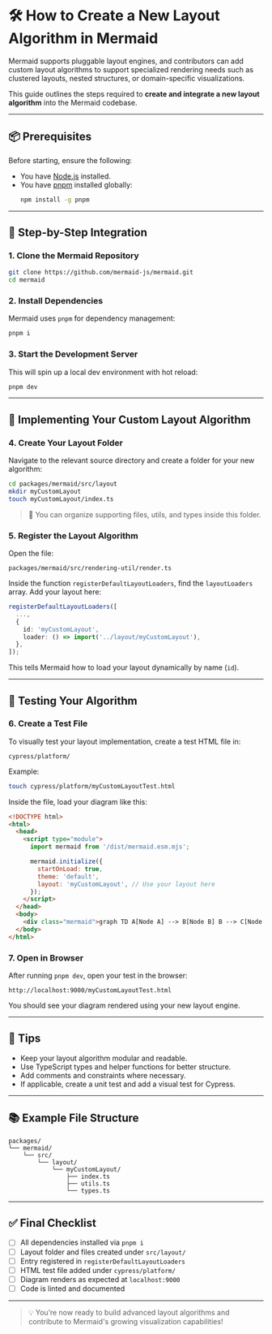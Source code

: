 # 🛠️ How to Create a New Layout Algorithm in Mermaid

Mermaid supports pluggable layout engines, and contributors can add custom layout algorithms to support specialized rendering needs such as clustered layouts, nested structures, or domain-specific visualizations.

This guide outlines the steps required to **create and integrate a new layout algorithm** into the Mermaid codebase.

---

## 📦 Prerequisites

Before starting, ensure the following:

- You have [Node.js](https://nodejs.org/) installed.
- You have [pnpm](https://pnpm.io/) installed globally:
  ```bash
  npm install -g pnpm
  ```

---

## 🔄 Step-by-Step Integration

### 1. Clone the Mermaid Repository

```bash
git clone https://github.com/mermaid-js/mermaid.git
cd mermaid
```

### 2. Install Dependencies

Mermaid uses `pnpm` for dependency management:

```bash
pnpm i
```

### 3. Start the Development Server

This will spin up a local dev environment with hot reload:

```bash
pnpm dev
```

---

## 🧠 Implementing Your Custom Layout Algorithm

### 4. Create Your Layout Folder

Navigate to the relevant source directory and create a folder for your new algorithm:

```bash
cd packages/mermaid/src/layout
mkdir myCustomLayout
touch myCustomLayout/index.ts
```

> 📁 You can organize supporting files, utils, and types inside this folder.

### 5. Register the Layout Algorithm

Open the file:

```
packages/mermaid/src/rendering-util/render.ts
```

Inside the function `registerDefaultLayoutLoaders`, find the `layoutLoaders` array. Add your layout here:

```ts
registerDefaultLayoutLoaders([
  ...,
  {
    id: 'myCustomLayout',
    loader: () => import('../layout/myCustomLayout'),
  },
]);
```

This tells Mermaid how to load your layout dynamically by name (`id`).

---

## 🧪 Testing Your Algorithm

### 6. Create a Test File

To visually test your layout implementation, create a test HTML file in:

```
cypress/platform/
```

Example:

```bash
touch cypress/platform/myCustomLayoutTest.html
```

Inside the file, load your diagram like this:

```html
<!DOCTYPE html>
<html>
  <head>
    <script type="module">
      import mermaid from '/dist/mermaid.esm.mjs';

      mermaid.initialize({
        startOnLoad: true,
        theme: 'default',
        layout: 'myCustomLayout', // Use your layout here
      });
    </script>
  </head>
  <body>
    <div class="mermaid">graph TD A[Node A] --> B[Node B] B --> C[Node C]</div>
  </body>
</html>
```

### 7. Open in Browser

After running `pnpm dev`, open your test in the browser:

```
http://localhost:9000/myCustomLayoutTest.html
```

You should see your diagram rendered using your new layout engine.

---

## 📝 Tips

- Keep your layout algorithm modular and readable.
- Use TypeScript types and helper functions for better structure.
- Add comments and constraints where necessary.
- If applicable, create a unit test and add a visual test for Cypress.

---

## 📚 Example File Structure

```
packages/
└── mermaid/
    └── src/
        └── layout/
            └── myCustomLayout/
                ├── index.ts
                ├── utils.ts
                └── types.ts
```

---

## ✅ Final Checklist

- [ ] All dependencies installed via `pnpm i`
- [ ] Layout folder and files created under `src/layout/`
- [ ] Entry registered in `registerDefaultLayoutLoaders`
- [ ] HTML test file added under `cypress/platform/`
- [ ] Diagram renders as expected at `localhost:9000`
- [ ] Code is linted and documented

---

> 💡 You’re now ready to build advanced layout algorithms and contribute to Mermaid's growing visualization capabilities!
